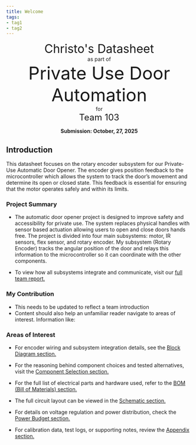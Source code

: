 ```yaml
---
title: Welcome
tags:
- tag1
- tag2
---
```

<center>
<font size= "6">Christo's Datasheet</font><br>
as part of<br>
<font size= "8"> Private Use Door Automation</font><br>
for<br>
<font size= "5"> Team 103 </font><br>

**Submission: October, 27, 2025**
</center>

## Introduction

This datasheet focuses on the rotary encoder subsystem for our Private-Use Automatic Door Opener. The encoder gives position feedback to the microcontroller which allows the system to track the door’s movement and determine its open or closed state. This feedback is essential for ensuring that the motor operates safely and within its limits.

### Project Summary

* The automatic door opener project is designed to improve safety and accessibility for private use. The system replaces physical handles with sensor based actuation allowing users to open and close doors hands free.
The project is divided into four main subsystems: motor, IR sensors, flex sensor, and rotary encoder. My subsystem (Rotary Encoder) tracks the angular position of the door and relays this information to the microcontroller so it can coordinate with the other components.

* To view how all subsystems integrate and communicate, visit our [full team report.](https://egr304-2025-f-103.github.io/)


### My Contribution

* This needs to be updated to reflect a team introduction
* Content should also help an unfamiliar reader navigate to areas of interest. Information like:

### Areas of Interest

* For encoder wiring and subsystem integration details, see the [Block Diagram section.](https://chvisto.github.io/01-Block-Diagram/Block-Diagram/)

* For the reasoning behind component choices and tested alternatives, visit the [Component Selection section.](https://chvisto.github.io/02-Component-Selection/Component-Selection/)

* For the full list of electrical parts and hardware used, refer to the [BOM (Bill of Materials) section.](https://chvisto.github.io/03-BOM/BOM/)

* The full circuit layout can be viewed in the [Schematic section.](https://chvisto.github.io/04-Schematic/schematic/)

* For details on voltage regulation and power distribution, check the [Power Budget section.](https://chvisto.github.io/05-Power-Budget/Power-Budget/)

* For calibration data, test logs, or supporting notes, review the [Appendix section.](https://chvisto.github.io/Appendix/)

